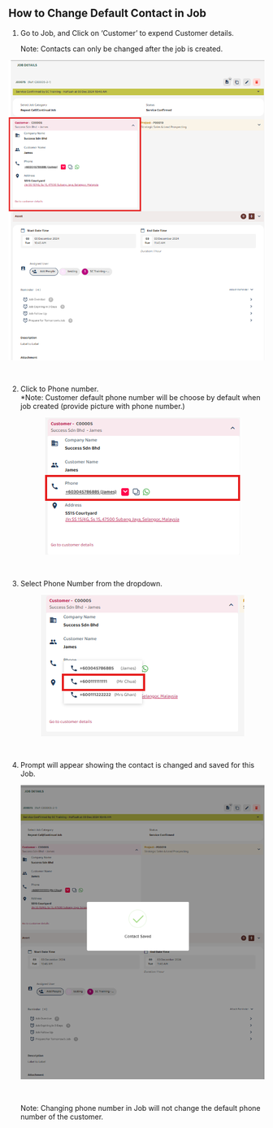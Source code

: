 ## How to Change Default Contact in Job

1. Go to Job, and Click on ‘Customer’ to expend Customer details.<br>

    Note: Contacts can only be changed after the job is created. 

  <p align="center">
       <img src="img2/How_to_Choose_Contact_for_Job_NewStep_1.png" alt="Choose_Contact_for_Job">
     </p><br>

2. Click to Phone number.<br>
*Note: Customer default phone number will be choose by default when job created
(provide picture with phone number.)<br>

   <p align="center">
       <img src="img2/How_to_Choose_Contact_for_Job_NewStep_2.png" alt="Choose_Contact_for_Job">
     </p><br>

3. Select Phone Number from the dropdown. <br>
     <p align="center">
       <img src="img2/How_to_Choose_Contact_for_Job_NewStep_3.png" alt="Choose_Contact_for_Job">
     </p><br>

4. Prompt will appear showing the contact is changed and saved for this Job. 

     <p align="center">
       <img src="img2/How_to_Choose_Contact_for_Job_NewStep_4.png" alt="Choose_Contact_for_Job">
     </p><br>
     
   Note: Changing phone number in Job will not change the default phone number of the customer. 
